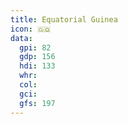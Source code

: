 ```yaml
---
title: Equatorial Guinea
icon: 🇬🇶
data:
  gpi: 82
  gdp: 156
  hdi: 133
  whr:
  col:
  gci:
  gfs: 197
---
```


